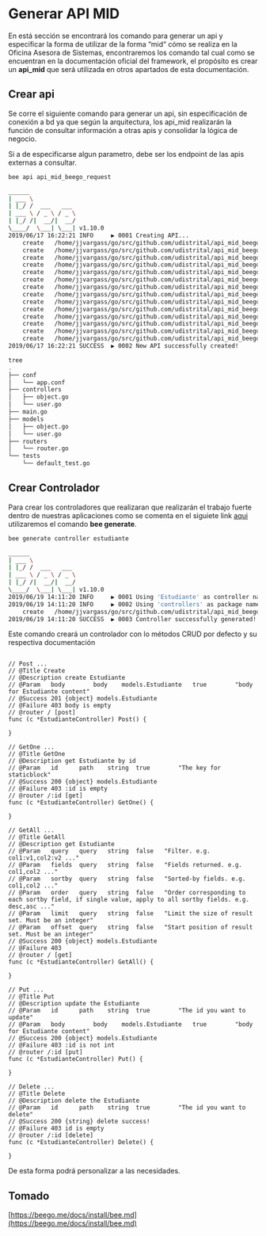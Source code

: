# Generar API MID

En está sección se encontrará los comando para generar un api y especificar la forma de utilizar de la forma “mid“ cómo se realiza en la Oficina Asesora de Sistemas, encontraremos los comando tal cual como se encuentran en la documentación oficial del framework, el propósito es crear un **api_mid** que será utilizada en otros apartados de esta documentación.

## Crear api
Se corre el siguiente comando para generar un api, sin especificación de conexión a bd ya que según la arquitectura, los api_mid realizarán la función de consultar información a otras apis y consolidar la lógica de negocio.

Si a de especificarse algun parametro, debe ser los endpoint de las apis externas a consultar.

```bash
bee api api_mid_beego_request
```

```bash
______
| ___ \
| |_/ /  ___   ___
| ___ \ / _ \ / _ \
| |_/ /|  __/|  __/
\____/  \___| \___| v1.10.0
2019/06/17 16:22:21 INFO     ▶ 0001 Creating API...
	create	 /home/jjvargass/go/src/github.com/udistrital/api_mid_beego_request
	create	 /home/jjvargass/go/src/github.com/udistrital/api_mid_beego_request/conf
	create	 /home/jjvargass/go/src/github.com/udistrital/api_mid_beego_request/controllers
	create	 /home/jjvargass/go/src/github.com/udistrital/api_mid_beego_request/tests
	create	 /home/jjvargass/go/src/github.com/udistrital/api_mid_beego_request/conf/app.conf
	create	 /home/jjvargass/go/src/github.com/udistrital/api_mid_beego_request/models
	create	 /home/jjvargass/go/src/github.com/udistrital/api_mid_beego_request/routers/
	create	 /home/jjvargass/go/src/github.com/udistrital/api_mid_beego_request/controllers/object.go
	create	 /home/jjvargass/go/src/github.com/udistrital/api_mid_beego_request/controllers/user.go
	create	 /home/jjvargass/go/src/github.com/udistrital/api_mid_beego_request/tests/default_test.go
	create	 /home/jjvargass/go/src/github.com/udistrital/api_mid_beego_request/routers/router.go
	create	 /home/jjvargass/go/src/github.com/udistrital/api_mid_beego_request/models/object.go
	create	 /home/jjvargass/go/src/github.com/udistrital/api_mid_beego_request/models/user.go
	create	 /home/jjvargass/go/src/github.com/udistrital/api_mid_beego_request/main.go
2019/06/17 16:22:21 SUCCESS  ▶ 0002 New API successfully created!
```

```bash
tree
.
├── conf
│   └── app.conf
├── controllers
│   ├── object.go
│   └── user.go
├── main.go
├── models
│   ├── object.go
│   └── user.go
├── routers
│   └── router.go
└── tests
    └── default_test.go
```

## Crear Controlador
Para crear los controladores que realizaran que realizarán el trabajo fuerte dentro de nuestras aplicaciones como se comenta en el siguiete link [aqui](https://beego.me/docs/install/bee.md#command-generate) utilizaremos el comando **bee generate**.


```bash
bee generate controller estudiante
```
```bash
______
| ___ \
| |_/ /  ___   ___
| ___ \ / _ \ / _ \
| |_/ /|  __/|  __/
\____/  \___| \___| v1.10.0
2019/06/19 14:11:20 INFO     ▶ 0001 Using 'Estudiante' as controller name
2019/06/19 14:11:20 INFO     ▶ 0002 Using 'controllers' as package name
	create	 /home/jjvargass/go/src/github.com/udistrital/api_mid_beego_request/controllers/estudiante.go
2019/06/19 14:11:20 SUCCESS  ▶ 0003 Controller successfully generated!
```

Este comando creará un controlador con lo métodos CRUD por defecto y su respectiva documentación

```golang

// Post ...
// @Title Create
// @Description create Estudiante
// @Param	body		body 	models.Estudiante	true		"body for Estudiante content"
// @Success 201 {object} models.Estudiante
// @Failure 403 body is empty
// @router / [post]
func (c *EstudianteController) Post() {

}

// GetOne ...
// @Title GetOne
// @Description get Estudiante by id
// @Param	id		path 	string	true		"The key for staticblock"
// @Success 200 {object} models.Estudiante
// @Failure 403 :id is empty
// @router /:id [get]
func (c *EstudianteController) GetOne() {

}

// GetAll ...
// @Title GetAll
// @Description get Estudiante
// @Param	query	query	string	false	"Filter. e.g. col1:v1,col2:v2 ..."
// @Param	fields	query	string	false	"Fields returned. e.g. col1,col2 ..."
// @Param	sortby	query	string	false	"Sorted-by fields. e.g. col1,col2 ..."
// @Param	order	query	string	false	"Order corresponding to each sortby field, if single value, apply to all sortby fields. e.g. desc,asc ..."
// @Param	limit	query	string	false	"Limit the size of result set. Must be an integer"
// @Param	offset	query	string	false	"Start position of result set. Must be an integer"
// @Success 200 {object} models.Estudiante
// @Failure 403
// @router / [get]
func (c *EstudianteController) GetAll() {

}

// Put ...
// @Title Put
// @Description update the Estudiante
// @Param	id		path 	string	true		"The id you want to update"
// @Param	body		body 	models.Estudiante	true		"body for Estudiante content"
// @Success 200 {object} models.Estudiante
// @Failure 403 :id is not int
// @router /:id [put]
func (c *EstudianteController) Put() {

}

// Delete ...
// @Title Delete
// @Description delete the Estudiante
// @Param	id		path 	string	true		"The id you want to delete"
// @Success 200 {string} delete success!
// @Failure 403 id is empty
// @router /:id [delete]
func (c *EstudianteController) Delete() {

}
```
De esta forma podrá personalizar a las necesidades.


## Tomado

[https://beego.me/docs/install/bee.md](https://beego.me/docs/install/bee.md)
